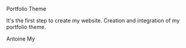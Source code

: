 Portfolio Theme

It's the first step to create my website.
Creation and integration of my portfolio theme.

Antoine My
